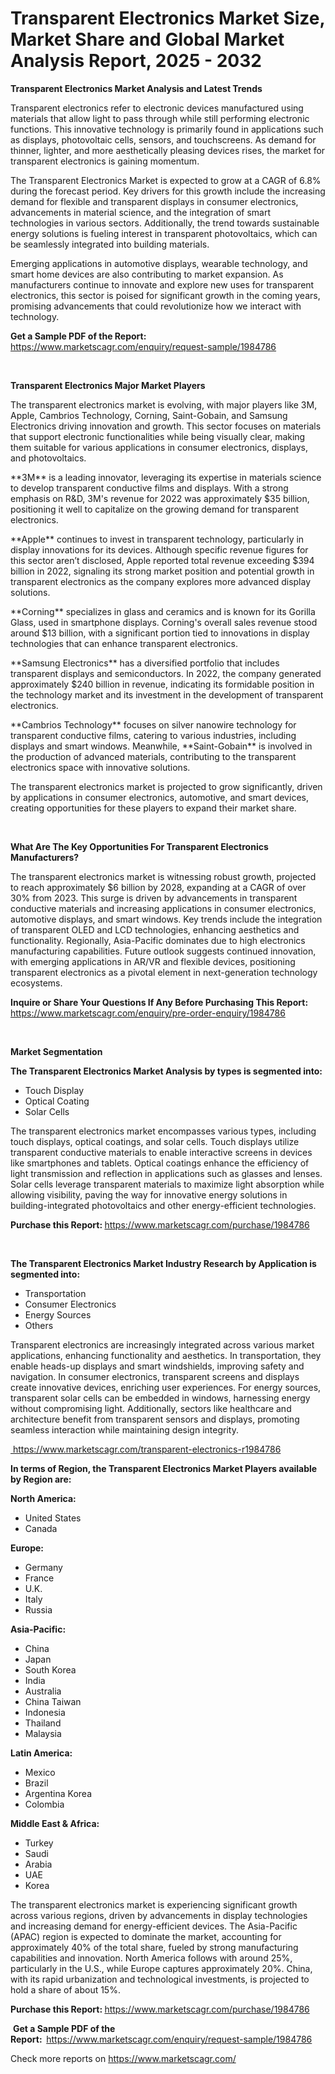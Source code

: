 <p><h1>Transparent Electronics Market Size, Market Share and Global Market Analysis Report, 2025 - 2032</h1></p><p><strong>Transparent Electronics Market Analysis and Latest Trends</strong></p>
<p><p>Transparent electronics refer to electronic devices manufactured using materials that allow light to pass through while still performing electronic functions. This innovative technology is primarily found in applications such as displays, photovoltaic cells, sensors, and touchscreens. As demand for thinner, lighter, and more aesthetically pleasing devices rises, the market for transparent electronics is gaining momentum.</p><p>The Transparent Electronics Market is expected to grow at a CAGR of 6.8% during the forecast period. Key drivers for this growth include the increasing demand for flexible and transparent displays in consumer electronics, advancements in material science, and the integration of smart technologies in various sectors. Additionally, the trend towards sustainable energy solutions is fueling interest in transparent photovoltaics, which can be seamlessly integrated into building materials. </p><p>Emerging applications in automotive displays, wearable technology, and smart home devices are also contributing to market expansion. As manufacturers continue to innovate and explore new uses for transparent electronics, this sector is poised for significant growth in the coming years, promising advancements that could revolutionize how we interact with technology.</p></p>
<p><strong>Get a Sample PDF of the Report:&nbsp;</strong> <a href="https://www.marketscagr.com/enquiry/request-sample/1984786?utm_campaign=3546&utm_medium=2&utm_source=Github&utm_content=ia&utm_term=06042025&utm_id=transparent-electronics">https://www.marketscagr.com/enquiry/request-sample/1984786</a></p>
<p>&nbsp;</p>
<p><strong>Transparent Electronics Major Market Players</strong></p>
<p><p>The transparent electronics market is evolving, with major players like 3M, Apple, Cambrios Technology, Corning, Saint-Gobain, and Samsung Electronics driving innovation and growth. This sector focuses on materials that support electronic functionalities while being visually clear, making them suitable for various applications in consumer electronics, displays, and photovoltaics.</p><p>**3M** is a leading innovator, leveraging its expertise in materials science to develop transparent conductive films and displays. With a strong emphasis on R&D, 3M's revenue for 2022 was approximately $35 billion, positioning it well to capitalize on the growing demand for transparent electronics.</p><p>**Apple** continues to invest in transparent technology, particularly in display innovations for its devices. Although specific revenue figures for this sector aren’t disclosed, Apple reported total revenue exceeding $394 billion in 2022, signaling its strong market position and potential growth in transparent electronics as the company explores more advanced display solutions.</p><p>**Corning** specializes in glass and ceramics and is known for its Gorilla Glass, used in smartphone displays. Corning's overall sales revenue stood around $13 billion, with a significant portion tied to innovations in display technologies that can enhance transparent electronics.</p><p>**Samsung Electronics** has a diversified portfolio that includes transparent displays and semiconductors. In 2022, the company generated approximately $240 billion in revenue, indicating its formidable position in the technology market and its investment in the development of transparent electronics.</p><p>**Cambrios Technology** focuses on silver nanowire technology for transparent conductive films, catering to various industries, including displays and smart windows. Meanwhile, **Saint-Gobain** is involved in the production of advanced materials, contributing to the transparent electronics space with innovative solutions.</p><p>The transparent electronics market is projected to grow significantly, driven by applications in consumer electronics, automotive, and smart devices, creating opportunities for these players to expand their market share.</p></p>
<p>&nbsp;</p>
<p><strong>What Are The Key Opportunities For Transparent Electronics Manufacturers?</strong></p>
<p><p>The transparent electronics market is witnessing robust growth, projected to reach approximately $6 billion by 2028, expanding at a CAGR of over 30% from 2023. This surge is driven by advancements in transparent conductive materials and increasing applications in consumer electronics, automotive displays, and smart windows. Key trends include the integration of transparent OLED and LCD technologies, enhancing aesthetics and functionality. Regionally, Asia-Pacific dominates due to high electronics manufacturing capabilities. Future outlook suggests continued innovation, with emerging applications in AR/VR and flexible devices, positioning transparent electronics as a pivotal element in next-generation technology ecosystems.</p></p>
<p><strong>Inquire or Share Your Questions If Any Before Purchasing This Report:</strong> <a href="https://www.marketscagr.com/enquiry/pre-order-enquiry/1984786?utm_campaign=3546&utm_medium=2&utm_source=Github&utm_content=ia&utm_term=06042025&utm_id=transparent-electronics">https://www.marketscagr.com/enquiry/pre-order-enquiry/1984786</a></p>
<p>&nbsp;</p>
<p><strong>Market Segmentation</strong></p>
<p><strong>The Transparent Electronics Market Analysis by types is segmented into:</strong></p>
<p><ul><li>Touch Display</li><li>Optical Coating</li><li>Solar Cells</li></ul></p>
<p><p>The transparent electronics market encompasses various types, including touch displays, optical coatings, and solar cells. Touch displays utilize transparent conductive materials to enable interactive screens in devices like smartphones and tablets. Optical coatings enhance the efficiency of light transmission and reflection in applications such as glasses and lenses. Solar cells leverage transparent materials to maximize light absorption while allowing visibility, paving the way for innovative energy solutions in building-integrated photovoltaics and other energy-efficient technologies.</p></p>
<p><strong>Purchase this Report:&nbsp;</strong><a href="https://www.marketscagr.com/purchase/1984786?utm_campaign=3546&utm_medium=2&utm_source=Github&utm_content=ia&utm_term=06042025&utm_id=transparent-electronics">https://www.marketscagr.com/purchase/1984786</a></p>
<p>&nbsp;</p>
<p><strong>The Transparent Electronics Market Industry Research by Application is segmented into:</strong></p>
<p><ul><li>Transportation</li><li>Consumer Electronics</li><li>Energy Sources</li><li>Others</li></ul></p>
<p><p>Transparent electronics are increasingly integrated across various market applications, enhancing functionality and aesthetics. In transportation, they enable heads-up displays and smart windshields, improving safety and navigation. In consumer electronics, transparent screens and displays create innovative devices, enriching user experiences. For energy sources, transparent solar cells can be embedded in windows, harnessing energy without compromising light. Additionally, sectors like healthcare and architecture benefit from transparent sensors and displays, promoting seamless interaction while maintaining design integrity.</p></p>
<p><a href="https://www.marketscagr.com/transparent-electronics-r1984786?utm_campaign=3546&utm_medium=2&utm_source=Github&utm_content=ia&utm_term=06042025&utm_id=transparent-electronics">&nbsp;https://www.marketscagr.com/transparent-electronics-r1984786</a></p>
<p><strong>In terms of Region, the Transparent Electronics Market Players available by Region are:</strong></p>
<p>
    <p> <strong> North America: </strong>
        <ul>
            <li>United States</li>
            <li>Canada</li>
        </ul>
        </p> 
    <p> <strong> Europe: </strong>
        <ul>
            <li>Germany</li>
            <li>France</li>
            <li>U.K.</li>
            <li>Italy</li>
            <li>Russia</li>
        </ul>
        </p> 
    <p> <strong> Asia-Pacific: </strong>
        <ul>
            <li>China</li>
            <li>Japan</li>
            <li>South Korea</li>
            <li>India</li>
            <li>Australia</li>
            <li>China Taiwan</li>
            <li>Indonesia</li>
            <li>Thailand</li>
            <li>Malaysia</li>
        </ul>
        </p> 
    <p> <strong> Latin America: </strong>
        <ul>
            <li>Mexico</li>
            <li>Brazil</li>
            <li>Argentina Korea</li>
            <li>Colombia</li>
        </ul>
        </p> 
    <p> <strong> Middle East & Africa: </strong>
        <ul>
            <li>Turkey</li>
            <li>Saudi</li>
            <li>Arabia</li>
            <li>UAE</li>
            <li>Korea</li>
        </ul>
    </p>
    </p>
<p><p>The transparent electronics market is experiencing significant growth across various regions, driven by advancements in display technologies and increasing demand for energy-efficient devices. The Asia-Pacific (APAC) region is expected to dominate the market, accounting for approximately 40% of the total share, fueled by strong manufacturing capabilities and innovation. North America follows with around 25%, particularly in the U.S., while Europe captures approximately 20%. China, with its rapid urbanization and technological investments, is projected to hold a share of about 15%.</p></p>
<p><strong>Purchase this Report: </strong><a href="https://www.marketscagr.com/purchase/1984786?utm_campaign=3546&utm_medium=2&utm_source=Github&utm_content=ia&utm_term=06042025&utm_id=transparent-electronics">https://www.marketscagr.com/purchase/1984786</a></p>
<p>&nbsp;<strong>Get a Sample PDF of the Report:&nbsp;&nbsp;</strong><a href="https://www.marketscagr.com/enquiry/request-sample/1984786?utm_campaign=3546&utm_medium=2&utm_source=Github&utm_content=ia&utm_term=06042025&utm_id=transparent-electronics">https://www.marketscagr.com/enquiry/request-sample/1984786</a></p>
<p><strong></strong></p>
<p>Check more reports on <a href="https://www.marketscagr.com/?utm_campaign=3546&utm_medium=2&utm_source=Github&utm_content=ia&utm_term=06042025&utm_id=transparent-electronics">https://www.marketscagr.com/</a></p>